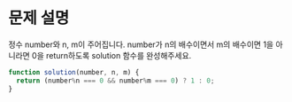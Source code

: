 # 문제 설명

정수 number와 n, m이 주어집니다. number가 n의 배수이면서 m의 배수이면 1을 아니라면 0을 return하도록 solution 함수를 완성해주세요.

``` javascript
function solution(number, n, m) {
  return (number%n === 0 && number%m === 0) ? 1 : 0;
}
```